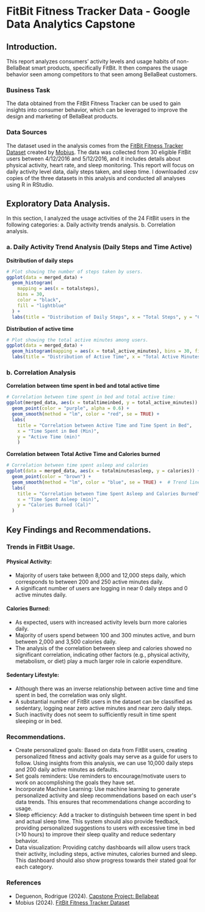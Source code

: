 # FitBit Fitness Tracker Data - Google Data Analytics Capstone

## **Introduction.**
This report analyzes consumers’ activity levels and usage habits of non-BellaBeat smart products, specifically FitBit. It then compares the usage behavior seen among competitors to that seen among BellaBeat customers.

### Business Task
The data obtained from the FitBit Fitness Tracker can be used to gain insights into consumer behavior, which can be leveraged to improve the design and marketing of BellaBeat products.

### Data Sources
The dataset used in the analysis comes from the [FitBit Fitness Tracker Dataset](http://www.kaggle.com/datasets/arashnic/fitbit/data) created by [Mobius](http://www.kaggle.com/arashnic). The data was collected from 30 eligible FitBit users between 4/12/2016 and 5/12/2016, and it includes details about physical activity, heart rate, and sleep monitoring. This report will focus on daily activity level data, daily steps taken, and sleep time. I downloaded .csv copies of the three datasets in this analysis and conducted all analyses using R in RStudio.

## **Exploratory Data Analysis.**
In this section, I analyzed the usage activities of the 24 FitBit users in the following categories: 
a. Daily activity trends analysis.
b. Correlation analysis.

### a. Daily Activity Trend Analysis (Daily Steps and Time Active)
**Dsitribution of daily steps**
```r
# Plot showing the number of steps taken by users. 
ggplot(data = merged_data) + 
  geom_histogram(
    mapping = aes(x = totalsteps), 
    bins = 30, 
    color = "black",
    fill = "lightblue"
  ) +
  labs(title = "Distribution of Daily Steps", x = "Total Steps", y = "Count")
```
**Distribution of active time**
```r
# Plot showing the total active minutes among users.
ggplot(data = merged_data) +
  geom_histogram(mapping = aes(x = total_active_minutes), bins = 30, fill = "violet", color = "black") +
  labs(title = "Distribution of Active Time", x = "Total Active Minutes", y = "Count")
```

### b. Correlation Analysis
**Correlation between time spent in bed and total active time**
```r
# Correlation between time spent in bed and total active time:
ggplot(merged_data, aes(x = totaltimeinbed, y = total_active_minutes)) +
  geom_point(color = "purple", alpha = 0.6) +
  geom_smooth(method = "lm", color = "red", se = TRUE) + 
  labs(
    title = "Correlation between Active Time and Time Spent in Bed",
    x = "Time Spent in Bed (Min)",
    y = "Active Time (min)"
    )
```
**Correlation between Total Active Time and Calories burned**
```r
# Correlation between time spent asleep and calories
ggplot(data = merged_data, aes(x = totalminutesasleep, y = calories)) +
  geom_point(color = "brown") +  
  geom_smooth(method = "lm", color = "blue", se = TRUE) +  # Trend line with confidence interval
  labs(
    title = "Correlation between Time Spent Asleep and Calories Burned",
    x = "Time Spent Asleep (min)",
    y = "Calories Burned (Cal)"
  )
```


## **Key Findings and Recommendations.**
### Trends in FitBit Usage.
#### Physical Activity:
- Majority of users take between 8,000 and 12,000 steps daily, which corresponds to between 200 and 250 active minutes daily. 
- A significant number of users are logging in near 0 daily steps and 0 active minutes daily.

#### Calories Burned:
- As expected, users with increased activity levels burn more calories daily. 
- Majority of users spend between 100 and 300 minutes active, and burn between 2,000 and 3,500 calories daily.
- The analysis of the correlation between sleep and calories showed no significant correlation, indicating other factors (e.g., physical activity, metabolism, or diet) play a much larger role in calorie expenditure.

#### Sedentary Lifestyle:
- Although there was an inverse relationship between active time and time spent in bed, the correlation was only slight.
- A substantial number of FitBit users in the dataset can be classified as sedentary, logging near zero active minutes and near zero daily steps. 
- Such inactivity does not seem to sufficiently result in time spent sleeping or in bed.

### Recommendations.
- Create personalized goals: Based on data from FitBit users, creating personalized fitness and activity goals may serve as a guide for users to follow. Using insights from this analysis, we can use 10,000 daily steps and 200 daily active minutes as defaults. 
- Set goals reminders: Use reminders to encourage/motivate users to work on accomplishing the goals they have set. 
- Incorporate Machine Learning: Use machine learning to generate personalized activity and sleep recommendations based on each user's data trends. This ensures that recommendations change according to usage. 
- Sleep efficiency: Add a tracker to distinguish between time spent in bed and actual sleep time. This system should also provide feedback, providing personalized suggestions to users with excessive time in bed (>10 hours) to improve their sleep quality and reduce sedentary behavior.
- Data visualization: Providing catchy dashboards will allow users track their activity, including steps, active minutes, calories burned and sleep. This dashboard should also show progress towards their stated goal for each category.

### References
- Deguenon, Rodrigue (2024). [Capstone Project: Bellabeat](https://www.kaggle.com/rodriguedeguenon)
- Mobius (2024). [FitBit Fitness Tracker Dataset](http://www.kaggle.com/datasets/arashnic/fitbit/data)
